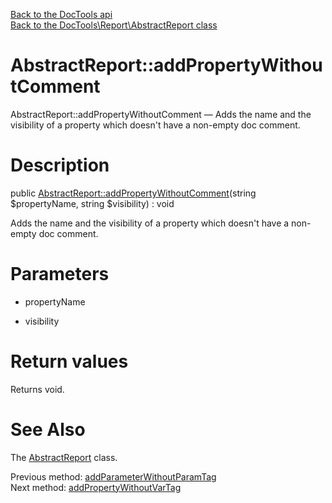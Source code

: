 [Back to the DocTools api](https://github.com/lingtalfi/DocTools/blob/master/doc/api/DocTools.md)<br>
[Back to the DocTools\Report\AbstractReport class](https://github.com/lingtalfi/DocTools/blob/master/doc/api/DocTools/Report/AbstractReport.md)


AbstractReport::addPropertyWithoutComment
================



AbstractReport::addPropertyWithoutComment — Adds the name and the visibility of a property which doesn't have a non-empty doc comment.




Description
================


public [AbstractReport::addPropertyWithoutComment](https://github.com/lingtalfi/DocTools/blob/master/doc/api/DocTools/Report/AbstractReport/addPropertyWithoutComment.md)(string $propertyName, string $visibility) : void




Adds the name and the visibility of a property which doesn't have a non-empty doc comment.




Parameters
================


- propertyName

    

- visibility

    


Return values
================

Returns void.







See Also
================

The [AbstractReport](https://github.com/lingtalfi/DocTools/blob/master/doc/api/DocTools/Report/AbstractReport.md) class.

Previous method: [addParameterWithoutParamTag](https://github.com/lingtalfi/DocTools/blob/master/doc/api/DocTools/Report/AbstractReport/addParameterWithoutParamTag.md)<br>Next method: [addPropertyWithoutVarTag](https://github.com/lingtalfi/DocTools/blob/master/doc/api/DocTools/Report/AbstractReport/addPropertyWithoutVarTag.md)<br>

